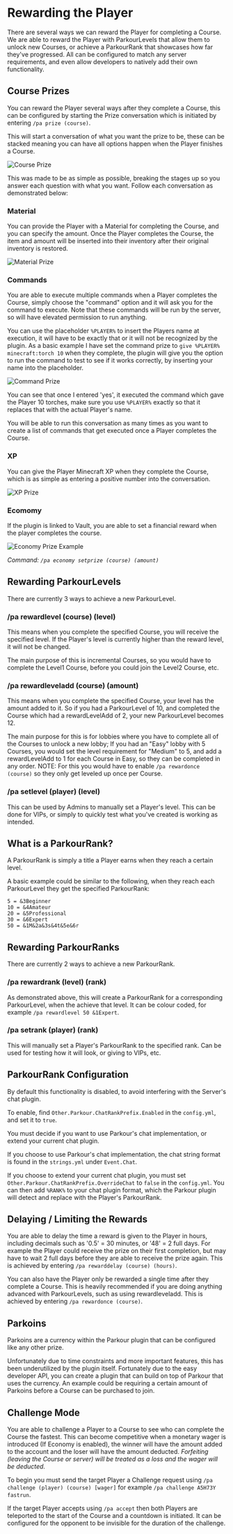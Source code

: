 Rewarding the Player
======

There are several ways we can reward the Player for completing a Course. We are able to reward the Player with ParkourLevels that allow them to unlock new Courses, or achieve a ParkourRank that showcases how far they've progressed. All can be configured to match any server requirements, and even allow developers to natively add their own functionality.

## Course Prizes

You can reward the Player several ways after they complete a Course, this can be configured by starting the Prize conversation which is initiated by entering `/pa prize (course)`.

This will start a conversation of what you want the prize to be, these can be stacked meaning you can have all options happen when the Player finishes a Course.

![Course Prize](https://i.imgur.com/syeM4Cn.jpg "Course Prize")

This was made to be as simple as possible, breaking the stages up so you answer each question with what you want. Follow each conversation as demonstrated below:

### Material

You can provide the Player with a Material for completing the Course, and you can specify the amount. Once the Player completes the Course, the item and amount will be inserted into their inventory after their original inventory is restored.

![Material Prize](https://i.imgur.com/xgLug6k.jpg "Material Prize")

### Commands

You are able to execute multiple commands when a Player completes the Course, simply choose the "command" option and it will ask you for the command to execute. Note that these commands will be run by the server, so will have elevated permission to run anything.

You can use the placeholder `%PLAYER%` to insert the Players name at execution, it will have to be exactly that or it will not be recognized by the plugin. As a basic example I have set the command prize to `give %PLAYER% minecraft:torch 10` when they complete, the plugin will give you the option to run the command to test to see if it works correctly, by inserting your name into the placeholder.

![Command Prize](https://i.imgur.com/i9Vfb98.jpg "Command Prize")

You can see that once I entered 'yes', it executed the command which gave the Player 10 torches, make sure you use `%PLAYER%` exactly so that it replaces that with the actual Player's name.

You will be able to run this conversation as many times as you want to create a list of commands that get executed once a Player completes the Course.

### XP

You can give the Player Minecraft XP when they complete the Course, which is as simple as entering a positive number into the conversation.

![XP Prize](https://i.imgur.com/43qKmUn.jpg "XP Prize")

### Ecomomy

If the plugin is linked to Vault, you are able to set a financial reward when the player completes the course.

![Economy Prize Example](https://i.imgur.com/VKjMNk6.png "Economy Prize Example")

_Command: `/pa economy setprize (course) (amount)`_

## Rewarding ParkourLevels

There are currently 3 ways to achieve a new ParkourLevel.

### /pa rewardlevel (course) (level)

This means when you complete the specified Course, you will receive the specified level. If the Player's level is currently higher than the reward level, it will not be changed.

The main purpose of this is incremental Courses, so you would have to complete the Level1 Course, before you could join the Level2 Course, etc.

### /pa rewardleveladd (course) (amount)

This means when you complete the specified Course, your level has the amount added to it. So if you had a ParkourLevel of 10, and completed the Course which had a rewardLevelAdd of 2, your new ParkourLevel becomes 12.

The main purpose for this is for lobbies where you have to complete all of the Courses to unlock a new lobby; If you had an "Easy" lobby with 5 Courses, you would set the level requirement for "Medium" to 5, and add a rewardLevelAdd to 1 for each Course in Easy, so they can be completed in any order. NOTE: For this you would have to enable `/pa rewardonce (course)` so they only get leveled up once per Course.

### /pa setlevel (player) (level)

This can be used by Admins to manually set a Player's level. This can be done for VIPs, or simply to quickly test what you've created is working as intended.

## What is a ParkourRank?

A ParkourRank is simply a title a Player earns when they reach a certain level.

A basic example could be similar to the following, when they reach each ParkourLevel they get the specified ParkourRank:

    5 = &3Beginner
    10 = &4Amateur
    20 = &5Professional
    30 = &6Expert
    50 = &1M&2a&3s&4t&5e&6r

## Rewarding ParkourRanks

There are currently 2 ways to achieve a new ParkourRank.

### /pa rewardrank (level) (rank)

As demonstrated above, this will create a ParkourRank for a corresponding ParkourLevel, when the achieve that level. It can be colour coded, for example `/pa rewardlevel 50 &1Expert`.

### /pa setrank (player) (rank)

This will manually set a Player's ParkourRank to the specified rank. Can be used for testing how it will look, or giving to VIPs, etc.

## ParkourRank Configuration

By default this functionality is disabled, to avoid interfering with the Server's chat plugin.

To enable, find `Other.Parkour.ChatRankPrefix.Enabled` in the `config.yml`, and set it to `true`.

You must decide if you want to use Parkour's chat implementation, or extend your current chat plugin.

If you choose to use Parkour's chat implementation, the chat string format is found in the `strings.yml` under `Event.Chat`.

If you choose to extend your current chat plugin, you must set `Other.Parkour.ChatRankPrefix.OverrideChat` to `false` in the `config.yml`. You can then add `%RANK%` to your chat plugin format, which the Parkour plugin will detect and replace with the Player's ParkourRank.

## Delaying / Limiting the Rewards

You are able to delay the time a reward is given to the Player in hours, including decimals such as '0.5' = 30 minutes, or '48' = 2 full days. For example the Player could receive the prize on their first completion, but may have to wait 2 full days before they are able to receive the prize again. This is achieved by entering `/pa rewarddelay (course) (hours)`.

You can also have the Player only be rewarded a single time after they complete a Course. This is heavily recommended if you are doing anything advanced with ParkourLevels, such as using rewardleveladd. This is achieved by entering `/pa rewardonce (course)`.

## Parkoins

Parkoins are a currency within the Parkour plugin that can be configured like any other prize.

Unfortunately due to time constraints and more important features, this has been underutilized by the plugin itself. Fortunately due to the easy developer API, you can create a plugin that can build on top of Parkour that uses the currency. An example could be requiring a certain amount of Parkoins before a Course can be purchased to join.

## Challenge Mode

You are able to challenge a Player to a Course to see who can complete the Course the fastest. This can become competitive when a monetary wager is introduced (If Economy is enabled), the winner will have the amount added to the account and the loser will have the amount deducted.
_Forfeiting (leaving the Course or server) will be treated as a loss and the wager will be deducted._

To begin you must send the target Player a Challenge request using `/pa challenge (player) (course) [wager]` for example `/pa challenge A5H73Y fastrun`.

If the target Player accepts using `/pa accept` then both Players are teleported to the start of the Course and a countdown is initiated. It can be configured for the opponent to be invisible for the duration of the challenge.
